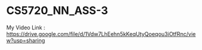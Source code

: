 # CS5720_NN_ASS-3

My Video Link : https://drive.google.com/file/d/1Vdw7LhEehn5kKeqUtyQoeqou3iOtfRnc/view?usp=sharing
